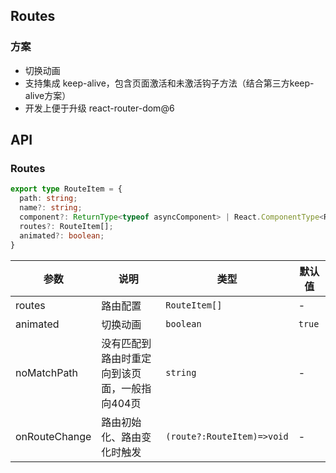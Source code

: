 ## Routes

### 方案

- 切换动画
- 支持集成 keep-alive，包含页面激活和未激活钩子方法（结合第三方keep-alive方案）
- 开发上便于升级 react-router-dom@6


## API

### Routes

```typescript
export type RouteItem = {
  path: string;
  name?: string;
  component?: ReturnType<typeof asyncComponent> | React.ComponentType<RouteChildrenProps<any>>;
  routes?: RouteItem[];
  animated?: boolean;
}
```

| 参数      | 说明     | 类型        | 默认值 |
| --------- | -------- | ----------- | ------ |
| routes | 路由配置 | `RouteItem[]`   | - |
| animated | 切换动画 | `boolean`   | `true` |
| noMatchPath | 没有匹配到路由时重定向到该页面，一般指向404页 | `string`   | - |
| onRouteChange | 路由初始化、路由变化时触发 | `(route?:RouteItem)=>void`   | - |
